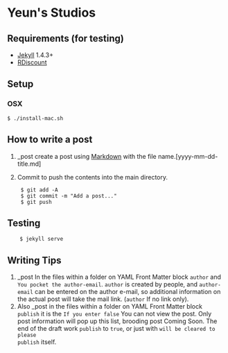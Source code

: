 # Yeun's Studios

## Requirements (for testing)

- [Jekyll] 1.4.3+
- [RDiscount]

## Setup

### OSX
`$ ./install-mac.sh`

## How to write a post
1. _post create a post using [Markdown] with the file name.[yyyy-mm-dd-title.md]
2. Commit to push the contents into the main directory.

        $ git add -A
        $ git commit -m "Add a post..."
        $ git push

## Testing

        $ jekyll serve

## Writing Tips
1. _post In the files within a folder on YAML Front Matter block <code>author</code> and <code>You pocket the author-email</code>. <code>author</code> is created by people, and <code>author-email</code> can be entered on the author e-mail, so additional information on the actual post will take the mail link. (<Code>author</code> If no link only).
2. Also _post in the files within a folder on YAML Front Matter block <code>publish</code> it is the <code>If you enter false</code> You can not view the post. Only post information will pop up this list, brooding post Coming Soon. The end of the draft work <code>publish</code> to <code>true</code>, or just with <code>will be cleared to please publish</code> itself.

  [Jekyll]: http://jekyllrb.com
  [Markdown]: http://daringfireball.net/projects/markdown/
  [RDiscount]: http://dafoster.net/projects/rdiscount/

